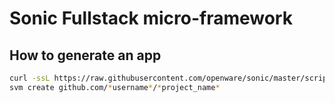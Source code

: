 # Sonic Fullstack micro-framework


## How to generate an app
```bash
curl -ssL https://raw.githubusercontent.com/openware/sonic/master/scripts/install.sh | zsh
svm create github.com/*username*/*project_name*
```
